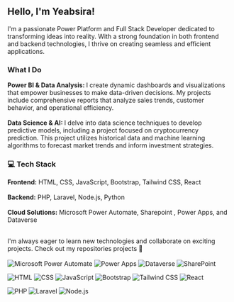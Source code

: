 <h2> Hello, I'm Yeabsira! </h2>

I'm a passionate Power Platform and Full Stack Developer dedicated to transforming ideas into reality. With a strong foundation in both frontend and backend technologies, I thrive on creating seamless and efficient applications.

<h3>What I Do</h3>

<strong> Power BI & Data Analysis: </strong> I create dynamic dashboards and visualizations that empower businesses to make data-driven decisions. My projects include comprehensive reports that analyze sales trends, customer behavior, and operational efficiency.<br>
<br>
<strong> Data Science & AI: </strong> I delve into data science techniques to develop predictive models, including a project focused on cryptocurrency prediction. This project utilizes historical data and machine learning algorithms to forecast market trends and inform investment strategies.

<h3>💻 Tech Stack</h3>
<strong>Frontend:</strong> HTML, CSS, JavaScript, Bootstrap, Tailwind CSS, React <br>
<br>
<strong>Backend:</strong> PHP, Laravel, Node.js, Python <br>
<br>
<strong>Cloud Solutions:</strong> Microsoft Power Automate, Sharepoint , Power Apps, and Dataverse <br>
<br>

I'm always eager to learn new technologies and collaborate on exciting projects. Check out my repositories projects 🌟 <br> <br>
![Microsoft Power Automate](https://img.shields.io/badge/Microsoft%20Power%20Automate-0078D4?style=flat-square&logo=microsoft&logoColor=white)
![Power Apps](https://img.shields.io/badge/Microsoft%20Power%20Apps-0078D4?style=flat-square&logo=microsoft&logoColor=white)
![Dataverse](https://img.shields.io/badge/Microsoft%20Dataverse-0078D4?style=flat-square&logo=microsoft&logoColor=white)
![SharePoint](https://img.shields.io/badge/SharePoint-0078D4?style=flat-square&logo=microsoftsharepoint&logoColor=white)

![HTML](https://img.shields.io/badge/HTML-E34F26?style=flat-square&logo=html5&logoColor=white)
![CSS](https://img.shields.io/badge/CSS-1572B6?style=flat-square&logo=css3&logoColor=white)
![JavaScript](https://img.shields.io/badge/JavaScript-F7DF1E?style=flat-square&logo=javascript&logoColor=black)
![Bootstrap](https://img.shields.io/badge/Bootstrap-563D7C?style=flat-square&logo=bootstrap&logoColor=white)
![Tailwind CSS](https://img.shields.io/badge/Tailwind%20CSS-06B6D4?style=flat-square&logo=tailwind-css&logoColor=white)
![React](https://img.shields.io/badge/React-61DAFB?style=flat-square&logo=react&logoColor=black)


![PHP](https://img.shields.io/badge/PHP-8993BE?style=flat-square&logo=php&logoColor=white)
![Laravel](https://img.shields.io/badge/Laravel-EF3B2D?style=flat-square&logo=laravel&logoColor=white)
![Node.js](https://img.shields.io/badge/Node.js-8CC84B?style=flat-square&logo=node.js&logoColor=white)







 
<!--
**yeabgenet/yeabgenet** is a ✨ _special_ ✨ repository because its `README.md` (this file) appears on your GitHub profile.


Hello this's Yeabsira  
Welcome to my repositories here you can find my project on cloud 365 flows  , collection of solutions , Php Projects , Laravel projects , python , node.js , Frontend projects (Bootstrap , tailwind css , React )  you can get and look my different creative collections on complex business flows of Graph Api's , Power automate flows , Power apps , Sharepoint sites , Solutions , Sequential approvals , Dataverse Flows ... .


Here are some ideas to get you started:

- 🔭 I’m currently working on ...
- 🌱 I’m currently learning ...
- 👯 I’m looking to collaborate on ...
- 🤔 I’m looking for help with ...
- 💬 Ask me about ...
- 📫 How to reach me: ...
- 😄 Pronouns: ...
- ⚡ Fun fact: ...
-->
